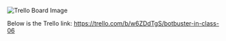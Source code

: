![Trello Board Image](Group6-InClass06_BotBuster/trello.jpg.jpg)


Below is the Trello link:
https://trello.com/b/w6ZDdTgS/botbuster-in-class-06
